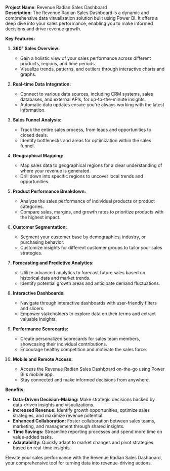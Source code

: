 

 **Project Name**: Revenue Radian Sales Dashboard<BR>
 **Description**: The Revenue Radian Sales Dashboard is a dynamic and comprehensive data visualization solution built using Power BI. It offers a deep dive into your sales performance, enabling you to make informed decisions and drive revenue growth.

**Key Features:**

1. **360° Sales Overview:**
   - Gain a holistic view of your sales performance across different products, regions, and time periods.
   - Visualize trends, patterns, and outliers through interactive charts and graphs.

2. **Real-time Data Integration:**
   - Connect to various data sources, including CRM systems, sales databases, and external APIs, for up-to-the-minute insights.
   - Automatic data updates ensure you're always working with the latest information.

3. **Sales Funnel Analysis:**
   - Track the entire sales process, from leads and opportunities to closed deals.
   - Identify bottlenecks and areas for optimization within the sales funnel.

4. **Geographical Mapping:**
   - Map sales data to geographical regions for a clear understanding of where your revenue is generated.
   - Drill down into specific regions to uncover local trends and opportunities.

5. **Product Performance Breakdown:**
   - Analyze the sales performance of individual products or product categories.
   - Compare sales, margins, and growth rates to prioritize products with the highest impact.

6. **Customer Segmentation:**
   - Segment your customer base by demographics, industry, or purchasing behavior.
   - Customize insights for different customer groups to tailor your sales strategies.

7. **Forecasting and Predictive Analytics:**
   - Utilize advanced analytics to forecast future sales based on historical data and market trends.
   - Identify potential growth areas and anticipate demand fluctuations.

8. **Interactive Dashboards:**
   - Navigate through interactive dashboards with user-friendly filters and slicers.
   - Empower stakeholders to explore data on their terms and extract valuable insights.

9. **Performance Scorecards:**
   - Create personalized scorecards for sales team members, showcasing their individual contributions.
   - Encourage healthy competition and motivate the sales force.

10. **Mobile and Remote Access:**
    - Access the Revenue Radian Sales Dashboard on-the-go using Power BI's mobile app.
    - Stay connected and make informed decisions from anywhere.

**Benefits:**

- **Data-Driven Decision-Making:** Make strategic decisions backed by data-driven insights and visualizations.
- **Increased Revenue:** Identify growth opportunities, optimize sales strategies, and maximize revenue potential.
- **Enhanced Collaboration:** Foster collaboration between sales teams, marketing, and management through shared insights.
- **Time Savings:** Streamline reporting processes and spend more time on value-added tasks.
- **Adaptability:** Quickly adapt to market changes and pivot strategies based on real-time insights.

Elevate your sales performance with the Revenue Radian Sales Dashboard, your comprehensive tool for turning data into revenue-driving actions.
